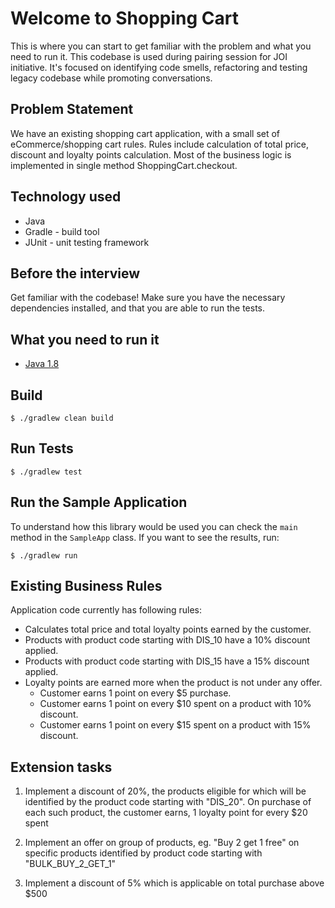 # Welcome to Shopping Cart

This is where you can start to get familiar with the problem and what you need to run it.
This codebase is used during pairing session for JOI initiative.
It's focused on identifying code smells, refactoring and testing legacy codebase while promoting
conversations.

## Problem Statement
We have an existing shopping cart application, with a small set of eCommerce/shopping cart rules. Rules include calculation of total price, discount and loyalty points calculation. Most of the business logic is implemented in single method ShoppingCart.checkout.

## Technology used 
* Java
* Gradle - build tool
* JUnit - unit testing framework

## Before the interview
Get familiar with the codebase! Make sure you have the necessary dependencies installed, and that you are able to run the tests. 

## What you need to run it 
- [Java 1.8](http://www.oracle.com/technetwork/java/javase/downloads/jdk8-downloads-2133151.html)

## Build

```console
$ ./gradlew clean build
```

## Run Tests

```console
$ ./gradlew test 
```

## Run the Sample Application

To understand how this library would be used you can check the `main` method in the `SampleApp` class. If you want to see the results, run:

```console
$ ./gradlew run
```

## Existing Business Rules
Application code currently has following rules:
* Calculates total price and total loyalty points earned by the customer.
* Products with product code starting with DIS_10 have a 10% discount applied.
* Products with product code starting with DIS_15 have a 15% discount applied.
* Loyalty points are earned more when the product is not under any offer.
    - Customer earns 1 point on every $5 purchase.
    - Customer earns 1 point on every $10 spent on a product with 10% discount.
    - Customer earns 1 point on every $15 spent on a product with 15% discount.



## Extension tasks
1. Implement a discount of 20%, the products eligible for which will be identified by the product code starting with "DIS_20". On purchase of each such product, the customer earns, 1 loyalty point for every $20 spent

2. Implement an offer on group of products, eg. "Buy 2 get 1 free" on specific products identified by product code starting with "BULK_BUY_2_GET_1"

3. Implement a discount of 5% which is applicable on total purchase above $500



